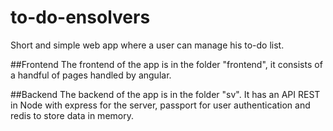 # to-do-ensolvers
Short and simple web app where a user can manage his to-do list.

##Frontend
The frontend of the app is in the folder "frontend", it consists of a handful of pages handled by angular.

##Backend
The backend of the app is in the folder "sv".
It has an API REST in Node with express for the server, passport for user authentication and redis to store data in memory.